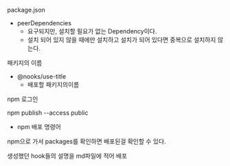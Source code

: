 package.json

- peerDependencies
  - 요구되지만, 설치할 필요가 없는 Dependency이다.
  - 설치 되어 있지 않을 때에만 설치하고 설치가 되어 있다면 중복으로 설치하지 않는다.

패키지의 이름

- @nooks/use-title
  - 배포할 패키지의이름

npm 로그인

npm publish --access public

- npm 배포 명령어

npm으로 가서 packages를 확인하면 배포된걸 확인할 수 있다.

생성했던 hook들의 설명을 md파일에 적어 배포

